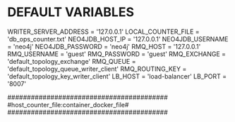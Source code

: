 # DEFAULT VARIABLES

WRITER_SERVER_ADDRESS = '127.0.0.1'
LOCAL_COUNTER_FILE = 'db_ops_counter.txt'
NEO4JDB_HOST_IP = '127.0.0.1'
NEO4JDB_USERNAME = 'neo4j'
NEO4JDB_PASSWORD = 'neo4j'
RMQ_HOST = '127.0.0.1'
RMQ_USERNAME = 'guest'
RMQ_PASSWORD = 'guest'
RMQ_EXCHANGE = 'default_topology_exchange'
RMQ_QUEUE = 'default_topology_queue_writer_client'
RMQ_ROUTING_KEY = 'default_topology_key_writer_client'
LB_HOST = 'load-balancer'
LB_PORT = '8007'

#########################################
#host_counter_file:container_docker_file#
#########################################